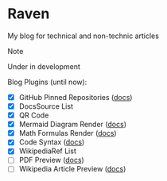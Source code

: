 # Raven

My blog for technical and non-technic articles

> [!note]
> Under in development

Blog Plugins (until now):

* [X] GitHub Pinned Repositories ([docs](https://github.com/kremilly/MyApis/wiki/github))
* [X] DocsSource List
* [X] QR Code
* [X] Mermaid Diagram Render ([docs](https://mermaid.js.org/))
* [X] Math Formulas Render ([docs](https://www.mathjax.org/))
* [X] Code Syntax ([docs](https://prismjs.com/index.html))
* [X] WikipediaRef List
* [ ] PDF Preview ([docs](https://github.com/kremilly/MyApis/wiki/pdfthumb))
* [ ] Wikipedia Article Preview ([docs](https://github.com/kremilly/MyApis/wiki/wikipedia))
